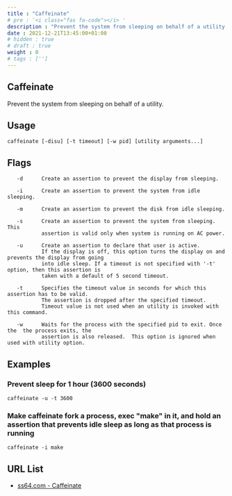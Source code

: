 ```yaml
---
title : "Caffeinate"
# pre : '<i class="fas fa-code"></i> '
description : "Prevent the system from sleeping on behalf of a utility."
date : 2021-12-21T13:45:00+01:00
# hidden : true
# draft : true
weight : 0
# tags : ['']
---
```


## Caffeinate

Prevent the system from sleeping on behalf of a utility.

## Usage

```plain
caffeinate [-disu] [-t timeout] [-w pid] [utility arguments...]
```

## Flags

```plain
   -d      Create an assertion to prevent the display from sleeping.

   -i      Create an assertion to prevent the system from idle sleeping.

   -m      Create an assertion to prevent the disk from idle sleeping.

   -s      Create an assertion to prevent the system from sleeping. This
           assertion is valid only when system is running on AC power.

   -u      Create an assertion to declare that user is active.
           If the display is off, this option turns the display on and prevents the display from going
           into idle sleep. If a timeout is not specified with '-t' option, then this assertion is
           taken with a default of 5 second timeout.

   -t      Specifies the timeout value in seconds for which this assertion has to be valid.
           The assertion is dropped after the specified timeout.
           Timeout value is not used when an utility is invoked with this command.

   -w      Waits for the process with the specified pid to exit. Once the  the process exits, the
           assertion is also released.  This option is ignored when used with utility option.
```

## Examples

### Prevent sleep for 1 hour (3600 seconds)

```plain
caffeinate -u -t 3600
```

### Make caffeinate fork a process, exec "make" in it, and hold an assertion that prevents idle sleep as long as that process is running

```plain
caffeinate -i make
```

## URL List

* [ss64.com - Caffeinate](https://ss64.com/osx/caffeinate.html)
